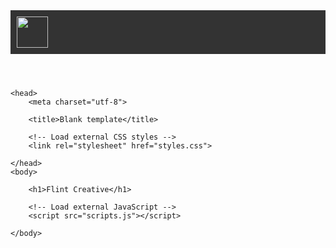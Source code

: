 <!DOCTYPE html>
<html>
<head>
    <style>
        header {
            background-color: #333;
            color: white;
            padding: 10px;
            text-align: left;
            position: relative; /* To position the bar */
        }
        header::before {
            content: "";
            position: absolute;
            top: 0;
            left: 0;
            width: 100%;
            height: 2px; /* Height of the bar */
        }
                .logo {
            width: 50px; /* Set the width of the logo */
            height: auto; /* Maintain aspect ratio */
            margin-right: 10px; /* Add some space between logo and text */
        }
    </style>
</head>
<body>

<header>
    <img src="file:///Users/chasematthewwashington/Downloads/Screen%20Shot%202024-03-20%20at%2012.35.07%20PM.png" class="logo">
</header>

</body>
</html>

<!doctype html>

<html>

    <head>
        <meta charset="utf-8">

        <title>Blank template</title>

        <!-- Load external CSS styles -->
        <link rel="stylesheet" href="styles.css">

    </head>
    <body>

        <h1>Flint Creative</h1>
        
        <!-- Load external JavaScript -->
        <script src="scripts.js"></script>

    </body>


</html>
